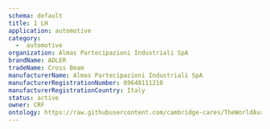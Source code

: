 ```yaml
---
schema: default
title: 1 LH
application: automotive
category:
  -  automotive
organization: Almas Partecipazioni Industriali SpA
brandName: ADLER
tradeName: Cross Beam
manufacturerName: Almas Partecipazioni Industriali SpA
manufacturerRegistrationNumber: 09648111210
manufacturerRegistrationCountry: Italy
status: active
owner: CRF
ontology: https://raw.githubusercontent.com/cambridge-cares/TheWorldAvatar/dev-composite-materials-ontology/JPS_Ontology/ontology/ontomatpassport/ontomatpassport.owl
---
```

